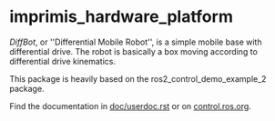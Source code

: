# imprimis_hardware_platform

   *DiffBot*, or ''Differential Mobile Robot'', is a simple mobile base with differential drive.
   The robot is basically a box moving according to differential drive kinematics.

   This package is heavily based on the ros2_control_demo_example_2 package.

Find the documentation in [doc/userdoc.rst](doc/userdoc.rst) or on [control.ros.org](https://control.ros.org/master/doc/ros2_control_demos/example_2/doc/userdoc.html).
